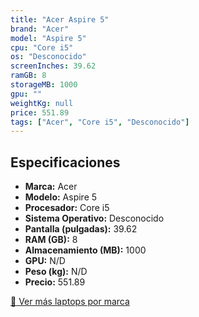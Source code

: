 ```yaml
---
title: "Acer Aspire 5"
brand: "Acer"
model: "Aspire 5"
cpu: "Core i5"
os: "Desconocido"
screenInches: 39.62
ramGB: 8
storageMB: 1000
gpu: ""
weightKg: null
price: 551.89
tags: ["Acer", "Core i5", "Desconocido"]
---
```

## Especificaciones

- **Marca:** Acer
- **Modelo:** Aspire 5
- **Procesador:** Core i5
- **Sistema Operativo:** Desconocido
- **Pantalla (pulgadas):** 39.62
- **RAM (GB):** 8
- **Almacenamiento (MB):** 1000
- **GPU:** N/D
- **Peso (kg):** N/D
- **Precio:** 551.89

[:rocket: Ver más laptops por marca](/brand/acer)
